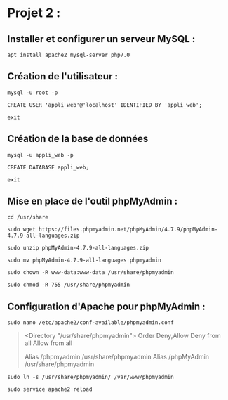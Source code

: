 # Projet 2 : 

## Installer et configurer un serveur MySQL :

`apt install apache2 mysql-server php7.0`


## Création de l'utilisateur :

`mysql -u root -p`

`CREATE USER 'appli_web'@'localhost' IDENTIFIED BY 'appli_web';`

`exit`


## Création de la base de données

`mysql -u appli_web -p`

`CREATE DATABASE appli_web;`

`exit` 


## Mise en place de l'outil phpMyAdmin :

`cd /usr/share`

`sudo wget https://files.phpmyadmin.net/phpMyAdmin/4.7.9/phpMyAdmin-4.7.9-all-languages.zip`

`sudo unzip phpMyAdmin-4.7.9-all-languages.zip`

`sudo mv phpMyAdmin-4.7.9-all-languages phpmyadmin`

`sudo chown -R www-data:www-data /usr/share/phpmyadmin`

`sudo chmod -R 755 /usr/share/phpmyadmin`


## Configuration d'Apache pour phpMyAdmin : 

`sudo nano /etc/apache2/conf-available/phpmyadmin.conf`

> <Directory "/usr/share/phpmyadmin">
>    Order Deny,Allow
>    Deny from all
>    Allow from all
> </Directory>
>
>  Alias /phpmyadmin /usr/share/phpmyadmin
>  Alias /phpMyAdmin /usr/share/phpmyadmin

`sudo ln -s /usr/share/phpmyadmin/ /var/www/phpmyadmin`

`sudo service apache2 reload`
